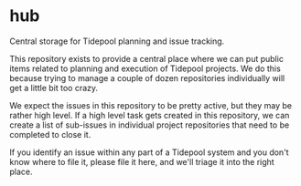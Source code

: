 hub
===

Central storage for Tidepool planning and issue tracking.

This repository exists to provide a central place where we can put public items related to planning and execution of Tidepool projects. We do this because trying to manage a couple of dozen repositories individually will get a little bit too crazy.

We expect the issues in this repository to be pretty active, but they may be rather high level. If a high level task gets created in this repository, we can create a list of sub-issues in individual project repositories that need to be completed to close it.

If you identify an issue within any part of a Tidepool system and you don't know where to file it, please file it here, and we'll triage it into the right place.